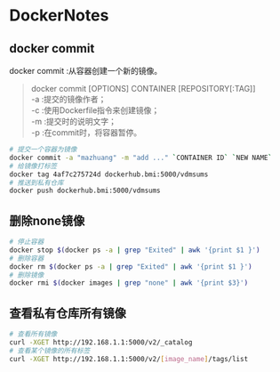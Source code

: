# DockerNotes

## docker commit

docker commit :从容器创建一个新的镜像。
> docker commit [OPTIONS] CONTAINER [REPOSITORY[:TAG]]  
-a :提交的镜像作者；  
-c :使用Dockerfile指令来创建镜像；  
-m :提交时的说明文字；  
-p :在commit时，将容器暂停。

```sh
# 提交一个容器为镜像
docker commit -a "mazhuang" -m "add ..." `CONTAINER ID` `NEW NAME`
# 给镜像打标签
docker tag 4af7c275724d dockerhub.bmi:5000/vdmsums
# 推送到私有仓库
docker push dockerhub.bmi:5000/vdmsums
```

## 删除none镜像

```sh
# 停止容器  
docker stop $(docker ps -a | grep "Exited" | awk '{print $1 }')
# 删除容器
docker rm $(docker ps -a | grep "Exited" | awk '{print $1 }')
# 删除镜像
docker rmi $(docker images | grep "none" | awk '{print $3}')
```

## 查看私有仓库所有镜像

```sh
# 查看所有镜像
curl -XGET http://192.168.1.1:5000/v2/_catalog  
# 查看某个镜像的所有标签
curl -XGET http://192.168.1.1:5000/v2/[image_name]/tags/list
```

